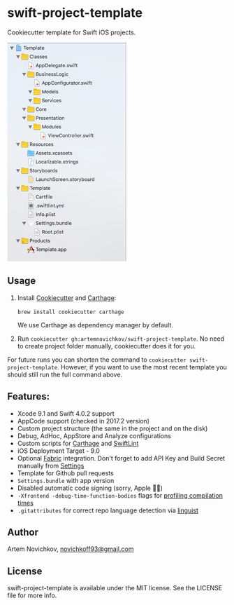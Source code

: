 # swift-project-template
Cookiecutter template for Swift iOS projects.

![swift-project-template](.github/example.png)

## Usage
1. Install [Cookiecutter](https://github.com/audreyr/cookiecutter) and [Carthage](https://github.com/Carthage/Carthage):
   
   `brew install cookiecutter carthage`
   
   We use Carthage as dependency manager by default.
    
2. Run `cookiecutter gh:artemnovichkov/swift-project-template`. No need to create project folder manually, cookiecutter does it for you.

For future runs you can shorten the command to `cookiecutter swift-project-template`. However, if you want to use the most recent template you should still run the full command above.

## Features:
* Xcode 9.1 and Swift 4.0.2 support
* AppCode support (checked in 2017.2 version)
* Custom project structure (the same in the project and on the disk)
* Debug, AdHoc, AppStore and Analyze configurations
* Custom scripts for [Carthage](https://github.com/Carthage/Carthage) and [SwiftLint](https://github.com/realm/SwiftLint)
* iOS Deployment Target - 9.0
* Optional [Fabric](https://www.fabric.io) integration. Don't forget to add API Key and Build Secret manually from [Settings](https://www.fabric.io/settings/organizations)
* Template for Github pull requests
* `Settings.bundle` with app version
* Disabled automatic code signing (sorry, Apple 🤷‍♂️)
* `-Xfrontend -debug-time-function-bodies` flags for [profiling compilation times](https://github.com/RobertGummesson/BuildTimeAnalyzer-for-Xcode)
* `.gitattributes` for correct repo language detection via [linguist](https://github.com/github/linguist)

## Author

Artem Novichkov, novichkoff93@gmail.com

## License

swift-project-template is available under the MIT license. See the LICENSE file for more info.
